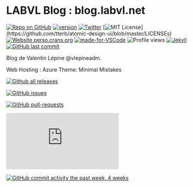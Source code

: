 # LABVL Blog : blog.labvl.net

[![Repo on GitHub](https://img.shields.io/badge/repo-GitHub-3D76C2.svg)](https://github.com/vlepineadm/blog.labvl.net.git)
[![version](https://img.shields.io/badge/version-0.1.0-blue)](#)
[![Twitter](https://img.shields.io/twitter/url/https/twitter.com/cloudposse.svg?style=social&label=Follow%20%40vlepineadm)](https://twitter.com/vlepineadm)
[![MIT License](https://img.shields.io/apm/l/atomic-design-ui.svg?)](https://github.com/tterb/atomic-design-ui/blob/master/LICENSEs)
[![Website perso.crans.org](https://img.shields.io/website-up-down-green-red/http/perso.crans.org.svg)](https://blog.labvl.net/)
[![made-for-VSCode](https://img.shields.io/badge/Made%20for-VSCode-1f425f.svg)](https://code.visualstudio.com/)
![Profile views](https://gpvc.arturio.dev/vlepineadm)
[![Jekyll](https://img.shields.io/badge/built%20for-Jekyll-red.svg)](https://jekyllrb.com/)
[![GitHub last commit](https://img.shields.io/github/last-commit/google/skia.svg?style=flat)]()

Blog de Valentin Lépine @vlepineadm.

Web Hosting : Azure
Theme: Minimal Mistakes





[![Github all releases](https://img.shields.io/github/downloads/Naereen/StrapDown.js/total.svg)](https://GitHub.com/vlepineadm/StrapDown.js/releases/)

[![GitHub issues](https://img.shields.io/github/issues/vlepineadm/StrapDown.js.svg)](https://GitHub.com/vlepineadm/StrapDown.js/issues/)

[![GitHub pull-requests](https://img.shields.io/github/issues-pr/vlepineadm/StrapDown.js.svg)](https://GitHub.com/vlepineadm/StrapDown.js/pull/)

[![Only 32 Kb](https://badge-size.herokuapp.com/vlepineadm/StrapDown.js/master/strapdown.min.js)](https://GitHub.com/vlepineadm/StrapDown.js/blog.labvl.net/main/strapdown.min.js)

[![GitHub commit activity the past week, 4 weeks](https://img.shields.io/github/commit-activity/m/eslint/eslint.svg?style=flat)]()



